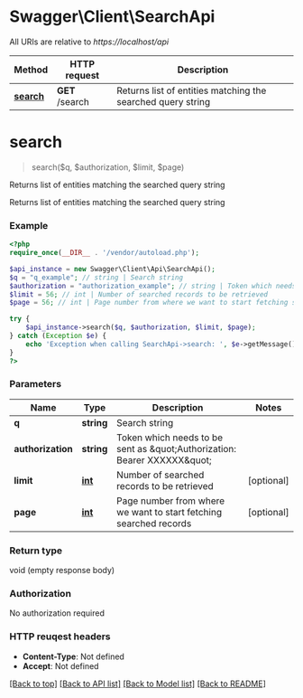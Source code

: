 # Swagger\Client\SearchApi

All URIs are relative to *https://localhost/api*

Method | HTTP request | Description
------------- | ------------- | -------------
[**search**](SearchApi.md#search) | **GET** /search | Returns list of entities matching the searched query string


# **search**
> search($q, $authorization, $limit, $page)

Returns list of entities matching the searched query string

Returns list of entities matching the searched query string

### Example 
```php
<?php
require_once(__DIR__ . '/vendor/autoload.php');

$api_instance = new Swagger\Client\Api\SearchApi();
$q = "q_example"; // string | Search string
$authorization = "authorization_example"; // string | Token which needs to be sent as \"Authorization: Bearer XXXXXX\" 
$limit = 56; // int | Number of searched records to be retrieved
$page = 56; // int | Page number from where we want to start fetching searched  records

try { 
    $api_instance->search($q, $authorization, $limit, $page);
} catch (Exception $e) {
    echo 'Exception when calling SearchApi->search: ', $e->getMessage(), "\n";
}
?>
```

### Parameters

Name | Type | Description  | Notes
------------- | ------------- | ------------- | -------------
 **q** | **string**| Search string | 
 **authorization** | **string**| Token which needs to be sent as \&quot;Authorization: Bearer XXXXXX\&quot;  | 
 **limit** | [**int**](.md)| Number of searched records to be retrieved | [optional] 
 **page** | [**int**](.md)| Page number from where we want to start fetching searched  records | [optional] 

### Return type

void (empty response body)

### Authorization

No authorization required

### HTTP reuqest headers

 - **Content-Type**: Not defined
 - **Accept**: Not defined

[[Back to top]](#) [[Back to API list]](../README.md#documentation-for-api-endpoints) [[Back to Model list]](../README.md#documentation-for-models) [[Back to README]](../README.md)

